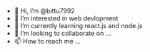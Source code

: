 - 👋 Hi, I’m @bittu7992
- 👀 I’m interested in web devlopment
- 🌱 I’m currently learning react.js and node.js
- 💞️ I’m looking to collaborate on ...
- 📫 How to reach me ...

<!---
bittu7992/bittu7992 is a ✨ special ✨ repository because its `README.md` (this file) appears on your GitHub profile.
You can click the Preview link to take a look at your changes.
--->
